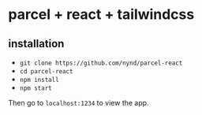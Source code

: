 # parcel + react + tailwindcss

## installation
- `git clone https://github.com/nynd/parcel-react`
- `cd parcel-react`
- `npm install`
- `npm start`

Then go to `localhost:1234` to view the app.